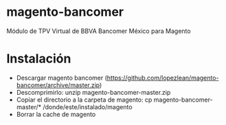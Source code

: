 magento-bancomer
================

Módulo de TPV Virtual de BBVA Bancomer México para Magento


Instalación
===========
* Descargar magento bancomer (https://github.com/lopezlean/magento-bancomer/archive/master.zip)
* Descomprimirlo: unzip magento-bancomer-master.zip
* Copiar el directorio a la carpeta de magento: cp magento-bancomer-master/* /donde/este/instalado/magento
* Borrar la cache de magento
